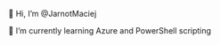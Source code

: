👋 Hi, I’m @JarnotMaciej

🌱 I’m currently learning Azure and PowerShell scripting

<!---
JarnotMaciej/JarnotMaciej is a ✨ special ✨ repository because its `README.md` (this file) appears on your GitHub profile.
You can click the Preview link to take a look at your changes.
--->
